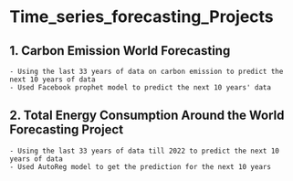 # Time_series_forecasting_Projects
## 1. Carbon Emission World Forecasting
    - Using the last 33 years of data on carbon emission to predict the next 10 years of data
    - Used Facebook prophet model to predict the next 10 years' data 
## 2. Total Energy Consumption Around the World Forecasting Project 
    - Using the last 33 years of data till 2022 to predict the next 10 years of data 
    - Used AutoReg model to get the prediction for the next 10 years
